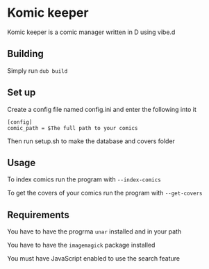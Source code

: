 # Komic keeper

Komic keeper is a comic manager written in D using vibe.d

## Building

Simply run `dub build`

## Set up

Create a config file named config.ini and enter the following into it

```
[config]
comic_path = $The full path to your comics
```

Then run setup.sh to make the database and covers folder

## Usage

To index comics run the program with `--index-comics`

To get the covers of your comics run the program with `--get-covers`


## Requirements

You have to have the progrma `unar` installed and in your path

You have to have the `imagemagick` package installed

You must have JavaScript enabled to use the search feature